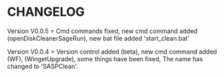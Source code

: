 # CHANGELOG

Version V0.0.5 = Cmd commands fixed, new cmd command added (openDiskCleanerSageRun), new bat file added 'start_clean.bat'

Version V0.0.4 = Version control added (beta), new cmd command added (WF), (WingetUpgrade), some things have been fixed, The name has changed to 'SASPClean'.
